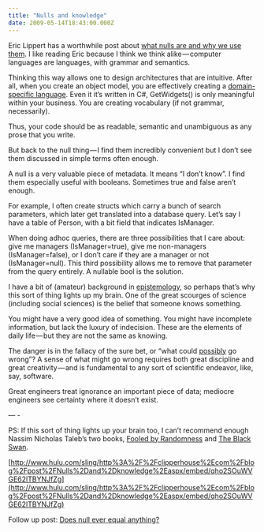 ```yaml
---
title: "Nulls and knowledge"
date: 2009-05-14T18:43:00.000Z
---
```


Eric Lippert has a worthwhile post about [what nulls are and why we use them](http://blogs.msdn.com/ericlippert/archive/2009/05/14/null-is-not-empty.aspx). I like reading Eric because I think we think alike — computer languages are languages, with grammar and semantics.

Thinking this way allows one to design architectures that are intuitive. After all, when you create an object model, you are effectively creating a [domain-specific language](http://en.wikipedia.org/wiki/Domain-specific_programming_language). Even it it’s written in C#, GetWidgets() is only meaningful within your business. You are creating vocabulary (if not grammar, necessarily).

Thus, your code should be as readable, semantic and unambiguous as any prose that you write.

But back to the null thing — I find them incredibly convenient but I don’t see them discussed in simple terms often enough.

A null is a very valuable piece of metadata. It means “I don’t know”. I find them especially useful with booleans. Sometimes true and false aren’t enough.

For example, I often create structs which carry a bunch of search parameters, which later get translated into a database query. Let’s say I have a table of Person, with a bit field that indicates IsManager.

When doing adhoc queries, there are three possibilities that I care about: give me managers (IsManager=true), give me non-managers (IsManager=false), or I don’t care if they are a manager or not (IsManager=null). This third possibility allows me to remove that parameter from the query entirely. A nullable bool is the solution.

I have a bit of (amateur) background in [epistemology](http://en.wikipedia.org/wiki/Epistemology), so perhaps that’s why this sort of thing lights up my brain. One of the great scourges of science (including social sciences) is the belief that someone knows something.

You might have a very good idea of something. You might have incomplete information, but lack the luxury of indecision. These are the elements of daily life — but they are not the same as knowing.

The danger is in the fallacy of the sure bet, or “what could [possibly](http://beta.sling.com/video/show/31898/92/Arriving-At-Itchy-And-Scratchy-Land) go wrong”? A sense of what might go wrong requires both great discipline and great creativity — and is fundamental to any sort of scientific endeavor, like, say, software.

Great engineers treat ignorance an important piece of data; mediocre engineers see certainty where it doesn’t exist.

— -

PS: If this sort of thing lights up your brain too, I can’t recommend enough Nassim Nicholas Taleb’s two books, [Fooled by Randomness](https://www.amazon.com/dp/0812975219?tag=clipperhouse-20&amp;camp=0&amp;creative=0&amp;linkCode=as1&amp;creativeASIN=0812975219&amp;adid=0EAHD85E2DJ83HX26JXJ&amp;) and [The Black Swan](http://www.amazon.com/gp/product/1400063515?ie=UTF8&amp;tag=clipperhouse-20&amp;link_code=as3&amp;camp=211189&amp;creative=373489&amp;creativeASIN=1400063515).

[http://www.hulu.com/sling/http%3A%2F%2Fclipperhouse%2Ecom%2Fblog%2Fpost%2FNulls%2Dand%2Dknowledge%2Easpx/embed/qho2SOuWVGE62lTBYNJfZg](http://www.hulu.com/sling/http%3A%2F%2Fclipperhouse%2Ecom%2Fblog%2Fpost%2FNulls%2Dand%2Dknowledge%2Easpx/embed/qho2SOuWVGE62lTBYNJfZg)

Follow up post: [Does null ever equal anything?](/blog/post/Does-null-ever-equal-anything.aspx)
